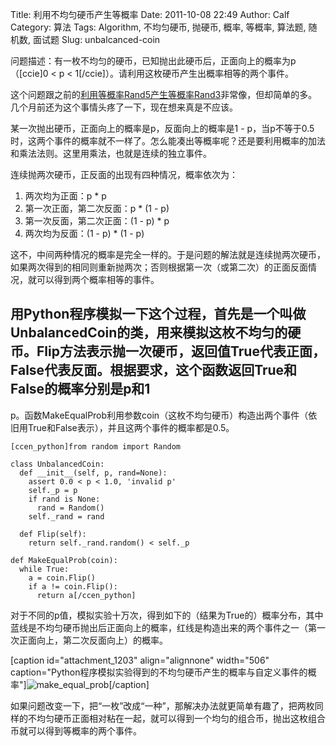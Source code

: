 Title: 利用不均匀硬币产生等概率
Date: 2011-10-08 22:49
Author: Calf
Category: 算法
Tags: Algorithm, 不均匀硬币, 抛硬币, 概率, 等概率, 算法题, 随机数, 面试题
Slug: unbalcanced-coin

问题描述：有一枚不均匀的硬币，已知抛出此硬币后，正面向上的概率为p（[ccie]0
\< p \< 1[/ccie]）。请利用这枚硬币产生出概率相等的两个事件。

这个问题跟之前的[利用等概率Rand5产生等概率Rand3][]非常像，但却简单的多。几个月前还为这个事情头疼了一下，现在想来真是不应该。<!--more-->

某一次抛出硬币，正面向上的概率是p，反面向上的概率是1 -
p，当p不等于0.5时，这两个事件的概率就不一样了。怎么能凑出等概率呢？还是要利用概率的加法和乘法法则。这里用乘法，也就是连续的独立事件。

连续抛两次硬币，正反面的出现有四种情况，概率依次为：

1.  两次均为正面：p \* p
2.  第一次正面，第二次反面：p \* (1 - p)
3.  第一次反面，第二次正面：(1 - p) \* p
4.  两次均为反面：(1 - p) \* (1 - p)

这不，中间两种情况的概率是完全一样的。于是问题的解法就是连续抛两次硬币，如果两次得到的相同则重新抛两次；否则根据第一次（或第二次）的正面反面情况，就可以得到两个概率相等的事件。

用Python程序模拟一下这个过程，首先是一个叫做UnbalancedCoin的类，用来模拟这枚不均匀的硬币。Flip方法表示抛一次硬币，返回值True代表正面，False代表反面。根据要求，这个函数返回True和False的概率分别是p和1
-
p。函数MakeEqualProb利用参数coin（这枚不均匀硬币）构造出两个事件（依旧用True和False表示），并且这两个事件的概率都是0.5。

    [ccen_python]from random import Random

    class UnbalancedCoin:
      def __init__(self, p, rand=None):
        assert 0.0 < p < 1.0, 'invalid p'
        self._p = p
        if rand is None:
          rand = Random()
        self._rand = rand

      def Flip(self):
        return self._rand.random() < self._p

    def MakeEqualProb(coin):
      while True:
        a = coin.Flip()
        if a != coin.Flip():
          return a[/ccen_python]

对于不同的p值，模拟实验十万次，得到如下的（结果为True的）概率分布，其中蓝线是不均匀硬币抛出后正面向上的概率，红线是构造出来的两个事件之一（第一次正面向上，第二次反面向上）的概率。

[caption id="attachment\_1203" align="alignnone" width="506"
caption="Python程序模拟实验得到的不均匀硬币产生的概率与自定义事件的概率"]![make\_equal\_prob][][/caption]

如果问题改变一下，把“一枚”改成“一种”，那解决办法就更简单有趣了，把两枚同样的不均匀硬币正面相对粘在一起，就可以得到一个均匀的组合币，抛出这枚组合币就可以得到等概率的两个事件。

  [利用等概率Rand5产生等概率Rand3]: http://www.gocalf.com/blog/build-rank3-from-rand5.html
  [make\_equal\_prob]: http://www.gocalf.com/blog/wp-content/uploads/2011/10/make_equal_prob.png
    "make_equal_prob"
